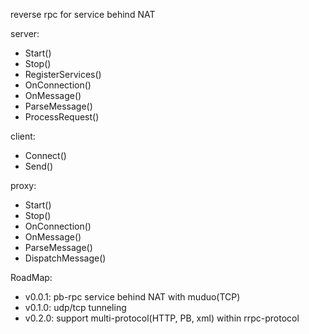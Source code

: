 reverse rpc for service behind NAT

server:
* Start()
* Stop()
* RegisterServices()
* OnConnection()
* OnMessage()
* ParseMessage()
* ProcessRequest()

client:
* Connect()
* Send()

proxy:
* Start()
* Stop()
* OnConnection()
* OnMessage()
* ParseMessage()
* DispatchMessage()

RoadMap:
* v0.0.1: pb-rpc service behind NAT with muduo(TCP)
* v0.1.0: udp/tcp tunneling
* v0.2.0: support multi-protocol(HTTP, PB, xml) within rrpc-protocol
